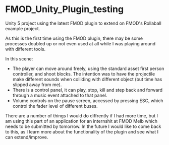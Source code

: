 # FMOD_Unity_Plugin_testing

Unity 5 project using the latest FMOD plugin to extend on FMOD's Rollaball example project.

As this is the first time using the FMOD plugin, there may be some processes doubled up or not even used at all while I was playing around with different tools.

In this scene:
- The player can move around freely, using the standard asset first person controller, and shoot blocks. The intention was to have the projectile make different sounds when colliding with different object (but time has slipped away from me).
- There is a control panel, it can play, stop, kill and step back and forward through a music event attached to that panel.
- Volume controls on the pause screen, accessed by pressing ESC, which control the fader level of different buses.

There are a number of things I would do diffrently if I had more time, but I am using this part of an application for an internshit at FMOD Melb which needs to be submitted by tomorrow.
In the future I would like to come back to this, as I learn more about the functionality of the plugin and see what I can extend/improve.
